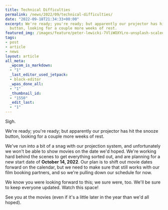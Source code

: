 ```yaml
---
title: Technical Difficulties
permalink: /news/2022/09/technical-difficulties/
date: "2022-09-18T21:34:33+00:00"
excerpt: We're ready; you're ready; but apparently our projector has hit the snooze
  button, looking for a couple more weeks of rest.
featured_img: /images/feature/peter-lewicki-7VliWOXYLro-unsplash-scaled.jpg
tags:
- post
- article
- news
layout: article
all_meta:
  _wpcom_is_markdown:
  - "1"
  _last_editor_used_jetpack:
  - block-editor
  _wpas_done_all:
  - "1"
  _thumbnail_id:
  - "1550"
  _edit_last:
  - "1"
---
```


Sigh.

We're ready; you're ready; but apparently our projector has hit the snooze button, looking for a couple more weeks of rest.

We've run into a bit of a snag with our projection system, and unfortunately we won't be able to show movies on the date we'd hoped. We're working hard behind the scenes to get everything sorted out, and are planning for a new start date of **October 14, 2022**. Our plan is to shift out movie dates forward on the calendar, but we need to make sure that still works with our film booking partners, and so we're pulling down our schedule for now.

We know you were looking forward to this; we sure were, too. We'll be sure to keep everyone updated. Watch this space!

See you at the movies (even if it's a little later in the year than we'd all hoped).